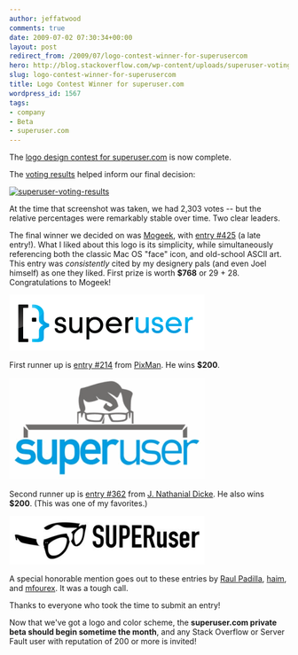 ```yaml
---
author: jeffatwood
comments: true
date: 2009-07-02 07:30:34+00:00
layout: post
redirect_from: /2009/07/logo-contest-winner-for-superusercom
hero: http://blog.stackoverflow.com/wp-content/uploads/superuser-voting-results.png
slug: logo-contest-winner-for-superusercom
title: Logo Contest Winner for superuser.com
wordpress_id: 1567
tags:
- company
- Beta
- superuser.com
---
```



The [logo design contest for superuser.com](http://blog.stackoverflow.com/2009/06/logo-design-contest-for-superuser-com/) is now complete.



The [voting results](http://blog.stackoverflow.com/2009/06/superuser-com-logo-vote/) helped inform our final decision:



[![superuser-voting-results](http://blog.stackoverflow.com/wp-content/uploads/superuser-voting-results.png)](http://www.pollsb.com/polls/p2131264-logo_works_best_superuser_com#results)



At the time that screenshot was taken, we had 2,303 votes -- but the relative percentages were remarkably stable over time. Two clear leaders.



The final winner we decided on was [Mogeek](http://www.crowdspring.com/myspring/profile/Mogeek), with [entry #425](http://www.crowdspring.com/projects/graphic_design/logo/logo_for_superuser_com/gallery/6__1) (a late entry!). What I liked about this logo is its simplicity, while simultaneously referencing both the classic Mac OS "face" icon, and old-school ASCII art. This entry was _consistently_ cited by my designery pals (and even Joel himself) as one they liked. First prize is worth **$768** or 29 + 28. Congratulations to Mogeek!



![superuser-logo-winner](/images/wordpress/superuser-logo-winner.png)



First runner up is [entry #214](http://www.crowdspring.com/projects/graphic_design/logo/logo_for_superuser_com/gallery/superuser_logo__5) from [PixMan](http://www.crowdspring.com/myspring/profile/PixMan). He wins **$200**.



![superuser-logo-runner-up-1](/images/wordpress/superuser-logo-runner-up-1.png)



Second runner up is [entry #362](http://www.crowdspring.com/projects/graphic_design/logo/logo_for_superuser_com/gallery/speculative_brand_identity_logo_for_superuser_f_by_jnd) from [J. Nathanial Dicke](http://www.crowdspring.com/myspring/profile/jNathanielDicke). He also wins **$200**. (This was one of my favorites.)



![superuser-logo-runner-up-2](/images/wordpress/superuser-logo-runner-up-2.png)



A special honorable mention goes out to these entries by [Raul Padilla](http://www.crowdspring.com/projects/graphic_design/logo/logo_for_superuser_com/gallery/superuser__99), [haim](http://www.crowdspring.com/projects/graphic_design/logo/logo_for_superuser_com/gallery/superuser__16), and [mfourex](http://www.crowdspring.com/projects/graphic_design/logo/logo_for_superuser_com/gallery/03). It was a tough call.



Thanks to everyone who took the time to submit an entry!



Now that we've got a logo and color scheme, the **superuser.com private beta should begin sometime the month**, and any Stack Overflow or Server Fault user with reputation of 200 or more is invited!

